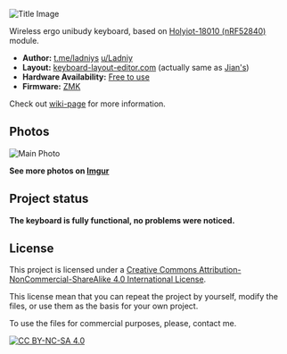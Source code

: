 ![Title Image](https://i.imgur.com/D2KuKwu.png)

Wireless ergo unibudy keyboard, based on [Holyiot-18010 (nRF52840)](http://www.holyiot.com/tp/2019042516322180424.pdf) module.

* __Author:__ [t.me/ladniys](https://t.me/ladniys) [u/Ladniy](https://reddit.com/u/Ladniy)
* __Layout:__ [keyboard-layout-editor.com](http://www.keyboard-layout-editor.com/#/gists/4b6c2af67148f58ddd6c6b2976c4370f) (actually same as [Jian's](https://github.com/KGOH/Jian-Info))
* __Hardware Availability:__ [Free to use]()
* __Firmware:__ [ZMK](https://github.com/krikun98/zmk-config/tree/tk44)

Check out [wiki-page](https://github.com/Ladniy/TK44/wiki) for more information.

## Photos

![Main Photo](https://i.imgur.com/fLbH7DQ.jpg)

**See more photos on [Imgur](https://imgur.com/a/DaCdFm3)**

## Project status

**The keyboard is fully functional, no problems were noticed.**

## License

This project is licensed under a
[Creative Commons Attribution-NonCommercial-ShareAlike 4.0 International License][cc-by-nc-sa].

This license mean that you can repeat the project by yourself, modify the files, or use them as the basis for your own project.

To use the files for commercial purposes, please, contact me.

[![CC BY-NC-SA 4.0][cc-by-nc-sa-image]][cc-by-nc-sa]

[cc-by-nc-sa]: http://creativecommons.org/licenses/by-nc-sa/4.0/
[cc-by-nc-sa-image]: https://licensebuttons.net/l/by-nc-sa/4.0/88x31.png
[cc-by-nc-sa-shield]: https://img.shields.io/badge/License-CC%20BY--NC--SA%204.0-lightgrey.svg